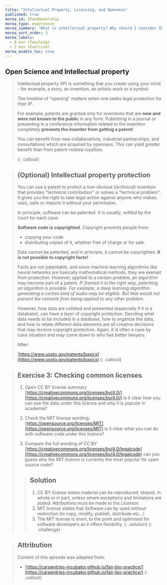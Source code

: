 ```yaml
---
title: "Intellectual Property, Licensing, and Openness"
published: true
morea_id: IPandOwnership
morea_type: experience
morea_summary: "What is intellectual property? Why should I consider IP in Open Science?"
morea_sort_order: 3
morea_labels:
  - 8 min (Teaching)
  - 2 min (Exercise)
morea_enable_toc: true
---
```


## Open Science and Intellectual property

> Intellectual property (IP) is something that you create using your
> mind - for example, a story, an invention, an artistic work
> or a symbol.
>
> The timeline of "opening" matters when one seeks legal protection
> for their IP.
>
> For example, patents are granted only for inventions that are
> **new and were not known to the public** in any form.
> Publishing in a journal or presenting in a conference
> information related to the invention completely
> **prevents the inventor from getting a patent**!
>
> You can benefit from new collaborations, industrial partnerships, and consultations which are acquired by openness.
> This can yield greater benefit than from patent-related royalties.
>
> {: .callout}

> ## (Optional) Intellectual property protection
>
> You can use a patent to protect a non-obvious (_technical_)
> invention that provides "technical contribution" or solves a "technical problem".
> It gives you the right to take legal action against anyone who
> makes, uses, sells or imports it without your permission.
>
> In principle, software can be patented.
> It is usually, settled by the court for each case.
>
> **Software code is copyrighted**. Copyright prevents people from:
>
> - copying your code
> - distributing copies of it, whether free of charge or for sale.
>
> Data cannot be patented, and in principle, it cannot be copyrighted.
> **It is not possible to copyright facts!**
>
> Facts are not patentable, and since machine learning algorithms
> like neural networks are basically mathematical methods, they
> are exempt from protection. However, applied to a certain
> problem, an algorithm may become part of a patent. _IF framed it in
> the right way, patenting an algorithm is possible.
> For example, a deep learning algorithm generating a certain kind of
> audio may be eligible. But that would not prevent the network from
> being applied to any other problem._
>
> However, how data are collated and presented
> (especially if it is a database),
> can have a layer of copyright protection.
> Deciding what data needs to be included in a database,
> how to organize the data, and how to relate different data elements are all creative
> decisions that may receive copyright protection.
> Again, it is often a case by case situation and may come down to who has
> better lawyers.
>
> After:
>
> [https://www.uspto.gov/patents/basics](https://www.uspto.gov/patents/basics)
> {: .callout}

> ## Exercise 3: Checking common licenses
>
> 1. Open CC BY license summary [https://creativecommons.org/licenses/by/4.0/](https://creativecommons.org/licenses/by/4.0/)
>    is it clear how you can use the data under this licence and why it is popular in academia?
>
> 2. Check the MIT license wording: [https://opensource.org/licenses/MIT](https://opensource.org/licenses/MIT)
>    is it clear what you can do with software code under this licence?
>
> 3. Compare the full wording of CC BY
>    [https://creativecommons.org/licenses/by/4.0/legalcode](https://creativecommons.org/licenses/by/4.0/legalcode)
>    can you guess why the MIT licence is currently the most popular for open source code?
>
> > ## Solution
> >
> > 1.  CC BY license states material can be reproduced, shared, in whole or in part, unless where exceptions and limitations are stated. Attributions must be made to the Licensor.
> > 2.  MIT license states that Software can by used without restriction (to copy, modify, publish, distribute etc...)
> > 3.  The MIT license is short, to the point and optimised for software developers as it offers flexibility.
> >     {: .solution}
> >     {: .challenge}

> ## Attribution
>
> Content of this episode was adapted from:
>
> - [https://carpentries-incubator.github.io/fair-bio-practice/](https://carpentries-incubator.github.io/fair-bio-practice/)
>   {: .callout}

